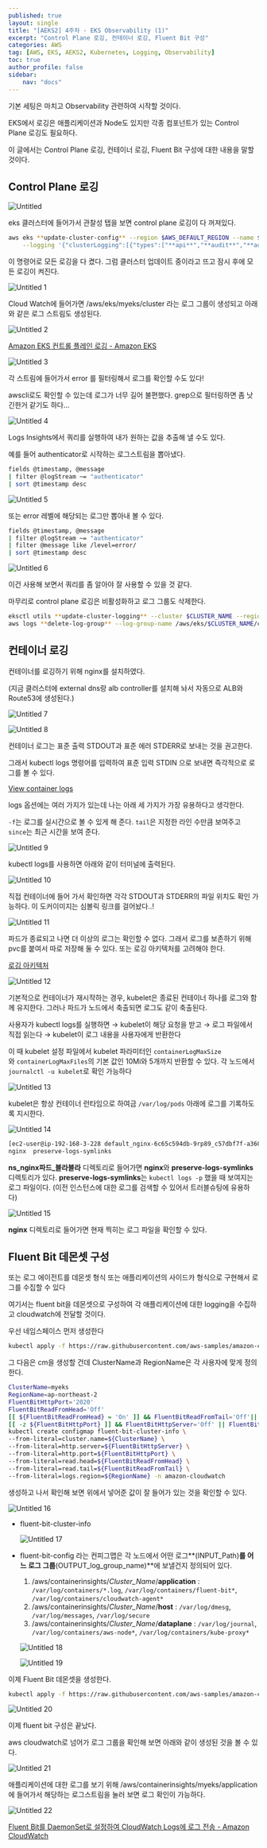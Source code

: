 ```yaml
---
published: true
layout: single
title: "[AEKS2] 4주차 - EKS Observability (1)"
excerpt: "Control Plane 로깅, 컨테이너 로깅, Fluent Bit 구성"
categories: AWS
tag: [AWS, EKS, AEKS2, Kubernetes, Logging, Observability]
toc: true
author_profile: false
sidebar:
    nav: "docs"
---
```


기본 세팅은 마치고 Observability 관련하여 시작할 것이다.

EKS에서 로깅은 애플리케이션과 Node도 있지만 각종 컴포넌트가 있는 Control Plane 로깅도 필요하다.

이 글에서는 Control Plane 로깅, 컨테이너 로깅, Fluent Bit 구성에 대한 내용을 말할 것이다.

## Control Plane 로깅

![Untitled](https://github.com/gain-yoo/gain-yoo.github.io/assets/100563973/7d4e668a-1856-4e83-b06b-d289031361db)


eks 클러스터에 들어가서 관찰성 탭을 보면 control plane 로깅이 다 꺼져있다.

```bash
aws eks **update-cluster-config** --region $AWS_DEFAULT_REGION --name $CLUSTER_NAME \
    --logging '{"clusterLogging":[{"types":["**api**","**audit**","**authenticator**","**controllerManager**","**scheduler**"],"enabled":**true**}]}'
```

이 명령어로 모든 로깅을 다 켰다. 그럼 클러스터 업데이트 중이라고 뜨고 잠시 후에 모든 로깅이 켜진다.

![Untitled 1](https://github.com/gain-yoo/gain-yoo.github.io/assets/100563973/2978e5d0-438b-4cca-9427-8e3fbd74de73)


Cloud Watch에 들어가면 /aws/eks/myeks/cluster 라는 로그 그룹이 생성되고 아래와 같은 로그 스트림도 생성된다.

![Untitled 2](https://github.com/gain-yoo/gain-yoo.github.io/assets/100563973/30569862-cd56-4a2f-94d3-4992c60b8e8c)


[Amazon EKS 컨트롤 플레인 로깅 - Amazon EKS](https://docs.aws.amazon.com/ko_kr/eks/latest/userguide/control-plane-logs.html)

![Untitled 3](https://github.com/gain-yoo/gain-yoo.github.io/assets/100563973/34986050-0858-456f-9b01-8deeda32c45a)


각 스트림에 들어가서 error 를 필터링해서 로그를 확인할 수도 있다!

awscli로도 확인할 수 있는데 로그가 너무 길어 불편했다. grep으로 필터링하면 좀 낫긴한거 같기도 하다…

![Untitled 4](https://github.com/gain-yoo/gain-yoo.github.io/assets/100563973/a08097a5-e01a-4421-88e5-2f3514aa362a)


Logs Insights에서 쿼리를 실행하여 내가 원하는 값을 추출해 낼 수도 있다.

예를 들어 authenticator로 시작하는 로그스트림을 뽑아냈다.

```bash
fields @timestamp, @message
| filter @logStream ~= "authenticator"
| sort @timestamp desc
```

![Untitled 5](https://github.com/gain-yoo/gain-yoo.github.io/assets/100563973/6b4ae682-3a95-46b6-8968-f8ac65985ae4)


또는 error 레벨에 해당되는 로그만 뽑아내 볼 수 있다.

```bash
fields @timestamp, @message
| filter @logStream ~= "authenticator"
| filter @message like /level=error/ 
| sort @timestamp desc
```

![Untitled 6](https://github.com/gain-yoo/gain-yoo.github.io/assets/100563973/63c94117-4885-4929-8dd6-40e63fbadc61)


이건 사용해 보면서 쿼리를 좀 알아야 잘 사용할 수 있을 것 같다.

마무리로 control plane 로깅은 비활성화하고 로그 그룹도 삭제한다.

```bash
eksctl utils **update-cluster-logging** --cluster $CLUSTER_NAME --region $AWS_DEFAULT_REGION **--disable-types all** --approve
aws logs **delete-log-group** --log-group-name /aws/eks/$CLUSTER_NAME/cluster
```

## 컨테이너 로깅

컨테이너를 로깅하기 위해 nginx를 설치하였다. 

(지금 클러스터에 external dns랑 alb controller를 설치해 놔서 자동으로 ALB와 Route53에 생성된다.)

![Untitled 7](https://github.com/gain-yoo/gain-yoo.github.io/assets/100563973/2e3c00fa-a8ab-4255-945f-e46007012ae8)


![Untitled 8](https://github.com/gain-yoo/gain-yoo.github.io/assets/100563973/8ea65b47-1de3-45b5-a543-a584847b6373)

컨테이너 로그는 표준 출력 STDOUT과 표준 에러 STDERR로 보내는 것을 권고한다.

그래서 kubectl logs 명령어를 입력하여 표준 입력 STDIN 으로 보내면 즉각적으로 로그를 볼 수 있다.

[View container logs](https://docs.docker.com/config/containers/logging/)

logs 옵션에는 여러 가지가 있는데 나는 아래 세 가지가 가장 유용하다고 생각한다.

`-f`는 로그를 실시간으로 볼 수 있게 해 준다. `tail`은 지정한 라인 수만큼 보여주고 `since`는 최근 시간을 보여 준다.

![Untitled 9](https://github.com/gain-yoo/gain-yoo.github.io/assets/100563973/cafb1c2a-4ae7-43a7-b432-1ed199e9402b)


kubectl logs를 사용하면 아래와 같이 터미널에 출력된다.

![Untitled 10](https://github.com/gain-yoo/gain-yoo.github.io/assets/100563973/b9b2a1ab-104b-4417-95cc-f3c1e132f49b)


직접 컨테이너에 들어 가서 확인하면 각각 STDOUT과 STDERR의 파일 위치도 확인 가능하다. 이 도커이미지는 심볼릭 링크를 걸어놨다..!

![Untitled 11](https://github.com/gain-yoo/gain-yoo.github.io/assets/100563973/11aea0e7-323e-4f34-908e-c72bd955eb34)


파드가 종료되고 나면 더 이상의 로그는 확인할 수 없다. 그래서 로그를 보존하기 위해 pvc를 붙여서 따로 저장해 둘 수 있다. 또는 로깅 아키텍처를 고려해야 한다.

[로깅 아키텍처](https://kubernetes.io/ko/docs/concepts/cluster-administration/logging/)

![Untitled 12](https://github.com/gain-yoo/gain-yoo.github.io/assets/100563973/15529e49-d233-4652-bcda-d185c100a0ef)


기본적으로 컨테이너가 재시작하는 경우, kubelet은 종료된 컨테이너 하나를 로그와 함께 유지한다. 그러나 파드가 노드에서 축출되면 로그도 같이 축출된다.

사용자가 kubectl logs를 실행하면 → kubelet이 해당 요청을 받고 → 로그 파일에서 직접 읽는다 → kubelet이 로그 내용을 사용자에게 반환한다

이 때 kubelet 설정 파일에서 kubelet 파라미터인 `containerLogMaxSize`와 [](https://kubernetes.io/docs/reference/config-api/kubelet-config.v1beta1/#kubelet-config-k8s-io-v1beta1-KubeletConfiguration)`containerLogMaxFiles`의 기본 값인 10Mi와 5개까지 반환할 수 있다. 각 노드에서 `journalctl -u kubelet`로 확인 가능하다

![Untitled 13](https://github.com/gain-yoo/gain-yoo.github.io/assets/100563973/d15db9dc-caff-48fd-a2bc-d3a40057cabb)


kubelet은 항상 컨테이너 런타임으로 하여금 `/var/log/pods` 아래에 로그를 기록하도록 지시한다.

![Untitled 14](https://github.com/gain-yoo/gain-yoo.github.io/assets/100563973/8ff610bf-7a1b-41a8-8318-ab8ee42ef5be)


```bash
[ec2-user@ip-192-168-3-228 default_nginx-6c65c594db-9rp89_c57dbf7f-a360-46d8-b9d3-2b4942d561ec]$ ls
nginx  preserve-logs-symlinks
```

**ns_nginx파드_블라블라** 디렉토리로 들어가면 **nginx**와 **preserve-logs-symlinks** 디렉토리가 있다. **preserve-logs-symlinks**는 `kubectl logs -p` 했을 때 보여지는 로그 파일이다. (이전 인스턴스에 대한 로그를 검색할 수 있어서 트러블슈팅에 유용하다)

![Untitled 15](https://github.com/gain-yoo/gain-yoo.github.io/assets/100563973/ea96899b-925e-4dfd-af72-ec086b928cf9)


**nginx** 디렉토리로 들어가면 현재 찍히는 로그 파일을 확인할 수 있다.

## Fluent Bit 데몬셋 구성

또는 로그 에이전트를 데몬셋 형식 또는 애플리케이션의 사이드카 형식으로 구현해서 로그를 수집할 수 있다

여기서는 fluent bit을 데몬셋으로 구성하여 각 애플리케이션에 대한 logging을 수집하고 cloudwatch에 전달할 것이다.

우선 네임스페이스 먼저 생성한다

```bash
kubectl apply -f https://raw.githubusercontent.com/aws-samples/amazon-cloudwatch-container-insights/latest/k8s-deployment-manifest-templates/deployment-mode/daemonset/container-insights-monitoring/cloudwatch-namespace.yaml
```

그 다음은 cm을 생성할 건데 ClusterName과 RegionName은 각 사용자에 맞게 정의한다.

```bash
ClusterName=myeks
RegionName=ap-northeast-2
FluentBitHttpPort='2020'
FluentBitReadFromHead='Off'
[[ ${FluentBitReadFromHead} = 'On' ]] && FluentBitReadFromTail='Off'|| FluentBitReadFromTail='On'
[[ -z ${FluentBitHttpPort} ]] && FluentBitHttpServer='Off' || FluentBitHttpServer='On'
kubectl create configmap fluent-bit-cluster-info \
--from-literal=cluster.name=${ClusterName} \
--from-literal=http.server=${FluentBitHttpServer} \
--from-literal=http.port=${FluentBitHttpPort} \
--from-literal=read.head=${FluentBitReadFromHead} \
--from-literal=read.tail=${FluentBitReadFromTail} \
--from-literal=logs.region=${RegionName} -n amazon-cloudwatch
```

생성하고 나서 확인해 보면 위에서 넣어준 값이 잘 들어가 있는 것을 확인할 수 있다.

![Untitled 16](https://github.com/gain-yoo/gain-yoo.github.io/assets/100563973/b684a1c5-cc1d-4fd4-879d-7e15455324c8)


- fluent-bit-cluster-info
    
    ![Untitled 17](https://github.com/gain-yoo/gain-yoo.github.io/assets/100563973/2a8b0be9-3cb0-43ee-a311-e2499f4a3bba)

    
- fluent-bit-config 라는 컨피그맵은 각 노드에서 어떤 로그**(INPUT_Path)**를 어느 로그 그룹**(OUTPUT_log_group_name)**에 보낼건지 정의되어 있다.
    1. /aws/containerinsights/*Cluster_Name*/**application** : `/var/log/containers/*.log`,  `/var/log/containers/fluent-bit*`, `/var/log/containers/cloudwatch-agent*`
    2. /aws/containerinsights/*Cluster_Name*/**host** : `/var/log/dmesg`, `/var/log/messages`, `/var/log/secure`
    3. /aws/containerinsights/*Cluster_Name*/**dataplane** : `/var/log/journal`, `/var/log/containers/aws-node*`, `/var/log/containers/kube-proxy*`
    
    ![Untitled 18](https://github.com/gain-yoo/gain-yoo.github.io/assets/100563973/5a3cea3f-579f-4401-a146-1227f98f3ca4)

    
    ![Untitled 19](https://github.com/gain-yoo/gain-yoo.github.io/assets/100563973/d13f09a8-d07d-40a2-9eb1-47dbc2005c61)

    

이제 Fluent Bit 데몬셋을 생성한다.

```bash
kubectl apply -f https://raw.githubusercontent.com/aws-samples/amazon-cloudwatch-container-insights/latest/k8s-deployment-manifest-templates/deployment-mode/daemonset/container-insights-monitoring/fluent-bit/fluent-bit.yaml
```

![Untitled 20](https://github.com/gain-yoo/gain-yoo.github.io/assets/100563973/91a196b2-8027-46b5-b03a-2f739b4d1438)


이제 fluent bit 구성은 끝났다.

aws cloudwatch로 넘어가 로그 그룹을 확인해 보면 아래와 같이 생성된 것을 볼 수 있다.

![Untitled 21](https://github.com/gain-yoo/gain-yoo.github.io/assets/100563973/fac91fb3-c70e-4bd5-9382-b2dfb75cb6c7)


애플리케이션에 대한 로그를 보기 위해 /aws/containerinsights/myeks/application 에 들어가서 해당하는 로그스트림을 눌러 보면 로그 확인이 가능하다.

![Untitled 22](https://github.com/gain-yoo/gain-yoo.github.io/assets/100563973/56e42fcb-2884-45e7-9fef-523d8fba28b4)


[Fluent Bit를 DaemonSet로 설정하여 CloudWatch Logs에 로그 전송 - Amazon CloudWatch](https://docs.aws.amazon.com/ko_kr/AmazonCloudWatch/latest/monitoring/Container-Insights-setup-logs-FluentBit.html#Container-Insights-FluentBit-setup)
